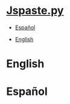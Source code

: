 # [Jspaste](https://jspaste.tnfangel.repl.co)[.py](https://github.com/pruebando/jspaste/)

- [Español](#español)

- [English](#english)

# English

# Español





